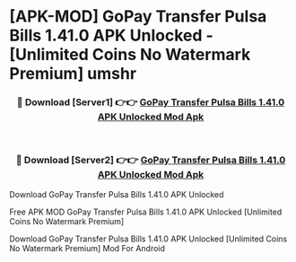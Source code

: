 # [APK-MOD] GoPay  Transfer Pulsa Bills 1.41.0 APK Unlocked - [Unlimited Coins No Watermark Premium] umshr



<div align="center">
<h3>🔴 Download [Server1] 👉👉 <a href="https://momento.my/?title=GoPay__Transfer_Pulsa_Bills_1.41.0_APK_Unlocked">GoPay  Transfer Pulsa Bills 1.41.0 APK Unlocked Mod Apk</a></h3><br>

<h3>🔴 Download [Server2] 👉👉 <a href="https://momento.my/?title=GoPay__Transfer_Pulsa_Bills_1.41.0_APK_Unlocked">GoPay  Transfer Pulsa Bills 1.41.0 APK Unlocked Mod Apk</a></h3>
</div>



Download GoPay  Transfer Pulsa Bills 1.41.0 APK Unlocked 

Free APK MOD GoPay  Transfer Pulsa Bills 1.41.0 APK Unlocked [Unlimited Coins No Watermark Premium]

Download GoPay  Transfer Pulsa Bills 1.41.0 APK Unlocked [Unlimited Coins No Watermark Premium] Mod For Android
